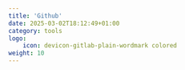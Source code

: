 ```yaml
---
title: 'Github'
date: 2025-03-02T18:12:49+01:00
category: tools
logo:
    icon: devicon-gitlab-plain-wordmark colored
weight: 10
---
```

